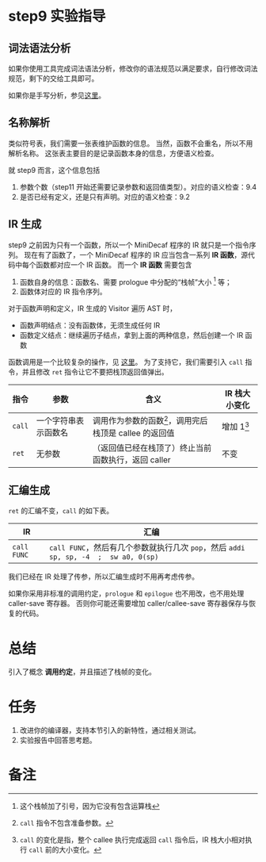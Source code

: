 # step9 实验指导

## 词法语法分析
如果你使用工具完成词法语法分析，修改你的语法规范以满足要求，自行修改词法规范，剩下的交给工具即可。

如果你是手写分析，参见[这里](./manual-parser.md)。

## 名称解析
类似符号表，我们需要一张表维护函数的信息。
当然，函数不会重名，所以不用解析名称。
这张表主要目的是记录函数本身的信息，方便语义检查。

就 step9 而言，这个信息包括
1. 参数个数（step11 开始还需要记录参数和返回值类型）。对应的语义检查：9.4
2. 是否已经有定义，还是只有声明。对应的语义检查：9.2

## IR 生成
step9 之前因为只有一个函数，所以一个 MiniDecaf 程序的 IR 就只是一个指令序列。
现在有了函数了，一个 MiniDecaf 程序的 IR 应当包含一系列 **IR 函数**，源代码中每个函数都对应一个 IR 函数。
而一个 **IR 函数** 需要包含
1. 函数自身的信息：函数名、需要 prologue 中分配的“栈帧”大小 [^3] 等；
2. 函数体对应的 IR 指令序列。

对于函数声明和定义，IR 生成的 Visitor 遍历 AST 时，
* 函数声明结点：没有函数体，无须生成任何 IR
* 函数定义结点：继续遍历子结点，拿到上面的两种信息，然后创建一个 IR 函数

函数调用是一个比较复杂的操作，见 [这里](./calling.md)。
为了支持它，我们需要引入 `call` 指令，并且修改 `ret` 指令让它不要把栈顶返回值弹出。

| 指令 | 参数 | 含义 | IR 栈大小变化 |
| --- | --- | --- | --- |
| `call` | 一个字符串表示函数名 | 调用作为参数的函数[^1]，调用完后栈顶是 callee 的返回值 | 增加 1[^2] |
| `ret` | 无参数 | （返回值已经在栈顶了）终止当前函数执行，返回 caller | 不变 |

## 汇编生成
`ret` 的汇编不变，`call` 的如下表。

| IR       | 汇编                                                |
| ---      | ---                                                 |
| `call FUNC` | `call FUNC`，然后有几个参数就执行几次 `pop`，然后 `addi sp, sp, -4  ;  sw a0, 0(sp)` |

我们已经在 IR 处理了传参，所以汇编生成时不用再考虑传参。

如果你采用非标准的调用约定，`prologue` 和 `epilogue` 也不用改，也不用处理 caller-save 寄存器。
否则你可能还需要增加 caller/callee-save 寄存器保存与恢复的代码。

# 总结
引入了概念 **调用约定**，并且描述了栈帧的变化。

# 任务
1. 改进你的编译器，支持本节引入的新特性，通过相关测试。
2. 实验报告中回答思考题。

# 备注
[^1]: `call` 指令不包含准备参数。
[^2]: `call` 的变化是指，整个 callee 执行完成返回 `call` 指令后，IR 栈大小相对执行 `call` 前的大小变化。
[^3]: 这个栈帧加了引号，因为它没有包含运算栈
